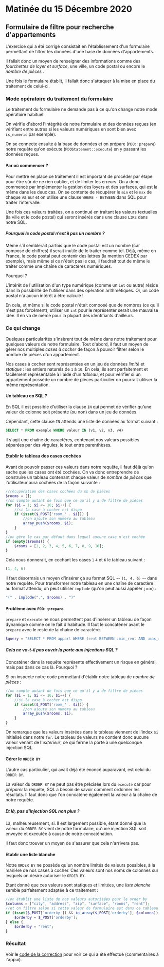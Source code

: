 # Matinée du 15 Décembre 2020

## Formulaire de filtre pour recherche d'appartements

L'exercice qui a été corrigé consistait en l'établissement d'un formulaire permettant de filtrer les données d'une base de données d'appartements.

Il fallait donc un moyen de renseigner des informations comme des _fourchettes de loyer et surface_, une ville, un code postal ou encore le _nombre de pièces_ .

Une fois le formulaire établit, il fallait donc s'attaquer à la mise en place du traitement de celui-ci.

### Mode opératoire du traitement du formulaire

Le traitement du formulaire ne demande pas à ce qu'on change notre mode opératoire habituel.

On vérifie d'abord l'intégrité de notre formulaire et des données reçues (en vérifiant entre autres si les valeurs numériques en sont bien avec `is_numeric` par exemple).

On se connecte ensuite à la base de données et on prépare (`PDO::prepare`) notre requête qu'on exécute (`PDOStatement::execute`) en y passant les données reçues.

#### Par où commencer ?

Pour mettre en place ce traitement il est important de procéder par étape pour être sûr de ne rien oublier, et de limiter les erreurs. On a donc commencé par implémenter la gestion des loyers et des surfaces, qui est la même dans les deux cas.
On se contente de récupérer le `min` et le `max` de chaque valeur et on utilise une clause `WHERE - BETWEEN` dans SQL pour traiter l'intervalle.

Une fois ces valeurs traitées, on a continué en traitant les valeurs textuelles (la ville et le code postal) qui seront insérés dans une clause `LIKE` dans notre SQL.

##### Pourquoi le code postal n'est il pas un nombre ?

Même s'il semblerait parfois que le code postal est un nombre (car composé de chiffres) il serait inutile de le traiter comme tel. Déjà, même en France, le code postal peut contenir des lettres (la mention CEDEX par exemple), mais même si ce n'était pas le cas, il faudrait tout de même le traiter comme une chaîne de caractères numériques.

Pourquoi ?

L'intérêt de l'utilisation d'un type numérique (comme un `int` ou autre) réside dans la possibilité de l'utiliser dans des opération arithmétiques. Or, un code postal n'a aucun intérêt à être calculé !

En cela, et même si le code postal n'était composé que de nombres (ce qu'il n'est pas forcément), utiliser un `int` pour le représenter serait une mauvaise idée. Il en va de même pour la plupart des identifiants d'ailleurs.

### Ce qui change

Quelques particularités s'insèrent tout de même dans notre traitement pour quelques valeurs de notre formulaire.
Tout d'abord, il faut un moyen de gérer nos multiples _cases à cocher_ de façon à pouvoir filtrer selon le nombre de pièces d'un appartement.

Nos cases à cocher sont représentées en un jeu de données _limité_ et _statique_ : les entiers naturels de `1` à `10`. En cela, ils sont parfaitement et facilement représentable à l'aide d'un _tableau_, et pour vérifier si un appartement possède un nombre de pièces particulier on pourrait utiliser la même représentation.

#### Un tableau en SQL ?

En SQL il est possible d'utiliser la clause `IN` qui permet de vérifier qu'une valeur de colonne soit présente (ou non) dans un jeu de données.

Cependant, cette clause `IN` attends une liste de données au format suivant :

```sql
SELECT * FROM exemple WHERE valeur IN (v1, v2, v3, v4)
```

Il s'agit une chaîne de caractères, contenant nos valeurs possibles séparées par des virgules, le tout entre parenthèses.

#### Etablir le tableau des cases cochées

Avant de pouvoir passer ces valeurs dans notre requête, il faut déjà qu'on sache quelles cases ont été cochées.
On va donc entreprendre de construire un tableau contenant chaque valeur de _nombre de pièces_ que l'utilisateur aura cochées de la façon suivante :

```php
//récupération des cases cochées du nb de pièces
$rooms = [];
//on compte autant de fois que ce qu'il y a de filtre de pièces
for ($i = 1; $i <= 10; $i++) {
    //si la case à cocher est dispo
    if (isset($_POST['room_' . $i])) {
        //on ajoute son numéro au tableau
        array_push($rooms, $i);
    }
}
//on gère le cas par défaut dans lequel aucune case n'est cochée
if (empty($rooms)) {
    $rooms = [1, 2, 3, 4, 5, 6, 7, 8, 9, 10];
}
```

Cela nous donnerait, en cochant les cases `1` `4` et `6` le tableau suivant :

```php
[1, 4, 6]
```

Il faut désormais un moyen d'insérer ça au format SQL -- `(1, 4, 6)` -- dans notre requête.
Pour transformer notre tableau en une chaîne de caractère au format attendu, on peut utiliser `implode` (qu'on peut aussi appeler `join`) :

```php
"(" . implode(",", $rooms) . ")"
```

#### Problème avec `PDO::prepare`

`prepare` et `execute` ne nous permettent pas d'insérer un tableau de façon dynamique comme on le fait d'habitude. Il faut le concaténer avant le `prepare` avec le reste de la chaîne de caractère.

```php
$query = "SELECT * FROM appart WHERE (rent BETWEEN :min_rent AND :max_rent) AND (surface BETWEEN :min_surface AND :max_surface) AND city LIKE :city AND zip LIKE :zipcode AND (rooms IN (" . implode(",", $rooms) . "))";
```

##### Cela ne va-t-il pas ouvrir la porte aux injections SQL ?

Concaténer dans la requête représente effectivement un risque en général, mais pas dans ce cas là. Pourquoi ?

Si on inspecte notre code permettant d'établir notre tableau de _nombre de pièces_ :

```php
//on compte autant de fois que ce qu'il y a de filtre de pièces
for ($i = 1; $i <= 10; $i++) {
    //si la case à cocher est dispo
    if (isset($_POST['room_' . $i])) {
        //on ajoute son numéro au tableau
        array_push($rooms, $i);
    }
}
```

On remarque que les valeurs insérées dans le tableau viennent de l'index `$i` initialisé dans notre `for`. Le tableau de valeurs ne contient donc aucune valeur venant de l'_exterieur_, ce qui ferme la porte à une quelconque injection SQL.

#### Gérer le `ORDER BY`

L'autre cas particulier, qui avait déjà été énoncé auparavant, est celui du `ORDER BY`.

La valeur du `ORDER BY` ne peut pas être précisée lors du `execute` car pour _préparer_ la requête, SQL a besoin de savoir comment ordonner les résultats. Il faut donc que l'on concatène également la valeur à la chaîne de notre requête.

##### Et là, pas d'injection SQL non plus ?

Là, malheureusement, si. Il est largement possible, étant donné que la valeur du `ORDER BY` vient de notre formulaire, qu'une injection SQL soit envoyée et executée à cause de notre concaténation.

Il faut donc trouver un moyen de s'assurer que cela n'arrivera pas.

#### Etablir une liste blanche

Notre `ORDER BY` ne possède qu'un nombre limités de valeurs possibles, à la manière de nos cases à cocher. Ces valeurs sont nos noms de colonnes sur lesquels on désire autoriser le `ORDER BY`.

Etant donné que ces valeurs sont statiques et limitées, une _liste blanche_ semble parfaitement adaptée à ce traitement :

```php
//on établit une liste de nos valeurs autorisées pour le order by
$columns = ["city", "address", "zip", "surface", "rooms", "rent"];
//et on filtre selon si cette valeur de formulaire est dans ce tableau ou pas
if (isset($_POST['orderby']) && in_array($_POST['orderby'], $columns)) {
    $orderby = $_POST['orderby'];
} else {
    $orderby = "rent";
}
```

### Résultat

Voir le [code de la correction](https://gitlab.com/muzythomas/tpdwwm-1020-montpellier/-/blob/master/php/bdd/exercices/appartFilter/appart.php) pour voir ce qui a été effectué (commentaires à l'appui).
